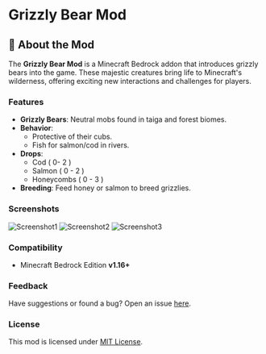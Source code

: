 # Grizzly Bear Mod  

## 🐻 About the Mod  
The **Grizzly Bear Mod** is a Minecraft Bedrock addon that introduces grizzly bears into the game. These majestic creatures bring life to Minecraft's wilderness, offering exciting new interactions and challenges for players.  

### Features  
- **Grizzly Bears**: Neutral mobs found in taiga and forest biomes.  
- **Behavior**:  
  - Protective of their cubs.  
  - Fish for salmon/cod in rivers.  
- **Drops**:  
  - Cod ( 0- 2 )
  - Salmon ( 0 - 2 )
  - Honeycombs ( 0 - 3 )
- **Breeding**: Feed honey or salmon to breed grizzlies.  

### Screenshots  
![Screenshot1](https://github.com/user-attachments/assets/e26bc6c0-7de2-463f-acd1-46762690f4fc)
![Screenshot2](https://github.com/user-attachments/assets/a574e8a0-b1f3-403a-8cdb-b6b54a933579)
![Screenshot3](https://github.com/user-attachments/assets/bd530bb6-049b-445c-9cd5-1a169134ef2c)


### Compatibility  
- Minecraft Bedrock Edition **v1.16+**

### Feedback  
Have suggestions or found a bug? Open an issue [here](https://github.com/B3nrix/Grizzly-Bear-Mod---Bedrock-Files-/issues).
### License  
This mod is licensed under [MIT License](https://opensource.org/licenses/MIT).
